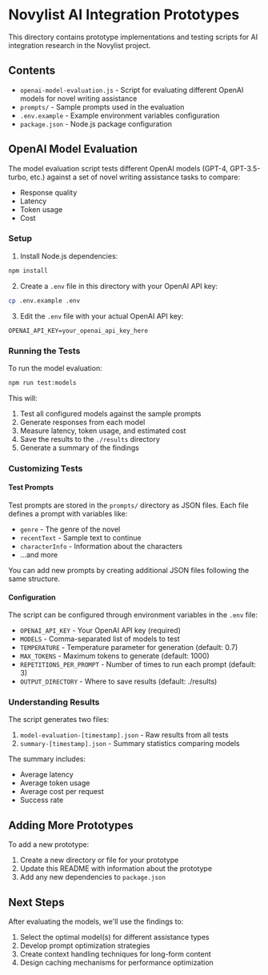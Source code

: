 # Novylist AI Integration Prototypes

This directory contains prototype implementations and testing scripts for AI integration research in the Novylist project.

## Contents

- `openai-model-evaluation.js` - Script for evaluating different OpenAI models for novel writing assistance
- `prompts/` - Sample prompts used in the evaluation
- `.env.example` - Example environment variables configuration
- `package.json` - Node.js package configuration

## OpenAI Model Evaluation

The model evaluation script tests different OpenAI models (GPT-4, GPT-3.5-turbo, etc.) against a set of novel writing assistance tasks to compare:

- Response quality
- Latency
- Token usage
- Cost

### Setup

1. Install Node.js dependencies:

```bash
npm install
```

2. Create a `.env` file in this directory with your OpenAI API key:

```bash
cp .env.example .env
```

3. Edit the `.env` file with your actual OpenAI API key:

```
OPENAI_API_KEY=your_openai_api_key_here
```

### Running the Tests

To run the model evaluation:

```bash
npm run test:models
```

This will:
1. Test all configured models against the sample prompts
2. Generate responses from each model
3. Measure latency, token usage, and estimated cost
4. Save the results to the `./results` directory
5. Generate a summary of the findings

### Customizing Tests

#### Test Prompts

Test prompts are stored in the `prompts/` directory as JSON files. Each file defines a prompt with variables like:

- `genre` - The genre of the novel
- `recentText` - Sample text to continue
- `characterInfo` - Information about the characters
- ...and more

You can add new prompts by creating additional JSON files following the same structure.

#### Configuration

The script can be configured through environment variables in the `.env` file:

- `OPENAI_API_KEY` - Your OpenAI API key (required)
- `MODELS` - Comma-separated list of models to test
- `TEMPERATURE` - Temperature parameter for generation (default: 0.7)
- `MAX_TOKENS` - Maximum tokens to generate (default: 1000)
- `REPETITIONS_PER_PROMPT` - Number of times to run each prompt (default: 3)
- `OUTPUT_DIRECTORY` - Where to save results (default: ./results)

### Understanding Results

The script generates two files:

1. `model-evaluation-[timestamp].json` - Raw results from all tests
2. `summary-[timestamp].json` - Summary statistics comparing models

The summary includes:

- Average latency
- Average token usage
- Average cost per request
- Success rate

## Adding More Prototypes

To add a new prototype:

1. Create a new directory or file for your prototype
2. Update this README with information about the prototype
3. Add any new dependencies to `package.json`

## Next Steps

After evaluating the models, we'll use the findings to:

1. Select the optimal model(s) for different assistance types
2. Develop prompt optimization strategies
3. Create context handling techniques for long-form content
4. Design caching mechanisms for performance optimization
